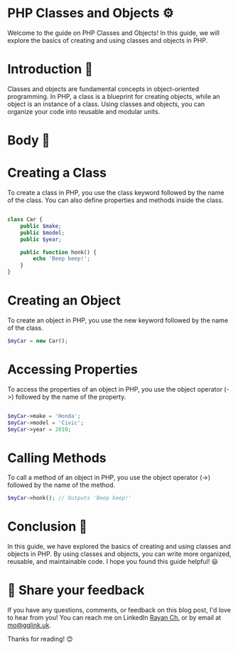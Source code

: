 # PHP Classes and Objects :gear:
Welcome to the guide on PHP Classes and Objects! In this guide, we will explore the basics of creating and using classes and objects in PHP.

# Introduction :wave:
Classes and objects are fundamental concepts in object-oriented programming. In PHP, a class is a blueprint for creating objects, while an object is an instance of a class. Using classes and objects, you can organize your code into reusable and modular units.

# Body :muscle:
# Creating a Class
To create a class in PHP, you use the class keyword followed by the name of the class. You can also define properties and methods inside the class.

```php

class Car {
    public $make;
    public $model;
    public $year;

    public function honk() {
        echo 'Beep beep!';
    }
}
```
# Creating an Object
To create an object in PHP, you use the new keyword followed by the name of the class.

```php
$myCar = new Car();
```
# Accessing Properties
To access the properties of an object in PHP, you use the object operator (->) followed by the name of the property.

```php

$myCar->make = 'Honda';
$myCar->model = 'Civic';
$myCar->year = 2010;
```
# Calling Methods
To call a method of an object in PHP, you use the object operator (->) followed by the name of the method.

```php
$myCar->honk(); // Outputs 'Beep beep!'
```
# Conclusion :clap:
In this guide, we have explored the basics of creating and using classes and objects in PHP. By using classes and objects, you can write more organized, reusable, and maintainable code. I hope you found this guide helpful! :smiley:
# 📣 Share your feedback

If you have any questions, comments, or feedback on this blog post, I'd love to hear from you! You can reach me on LinkedIn [Rayan Ch.](https://www.linkedin.com/in/rayan-ch-b787ab224/) or by email at [mo@gglink.uk](mailto:mo@gglink.uk).

Thanks for reading! 😊



